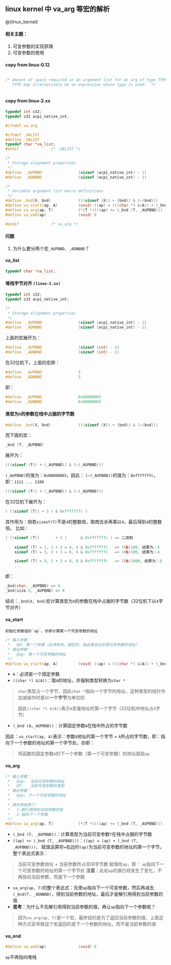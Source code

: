 linux kernel 中 va_arg 等宏的解析
---
@(linux_kernel)

#### 相关主题：
1. 可变参数的实现原理
2. 可变参数的使用


#### copy from linux-0.12
```c++

/* Amount of space required in an argument list for an arg of type TYPE.
   TYPE may alternatively be an expression whose type is used.  */
   
```

#### copy from linux-2.xx
```c++
typedef int s32;
typedef s32 acpi_native_int;

#ifndef va_arg

#ifndef _VALIST
#define _VALIST
typedef char *va_list;
#endif				/* _VALIST */

/*
 * Storage alignment properties
 */
#define  _AUPBND                (sizeof (acpi_native_int) - 1)
#define  _ADNBND                (sizeof (acpi_native_int) - 1)

/*
 * Variable argument list macro definitions
 */
#define _bnd(X, bnd)            (((sizeof (X)) + (bnd)) & (~(bnd)))
#define va_start(ap, A)         (void) ((ap) = (((char *) &(A)) + (_bnd (A,_AUPBND))))
#define va_arg(ap, T)           (*(T *)(((ap) += (_bnd (T, _AUPBND))) - (_bnd (T,_ADNBND))))
#define va_end(ap)              (void) 0

#endif				/* va_arg */
```

#### 问题
1. 为什么要分两个宏`_AUPBND`、`_ADNBND`？

#### va_list
```c++
typedef char *va_list;
```

#### 堆栈字节对齐  `(linux-2.xx)`
```c++
typedef int s32;
typedef s32 acpi_native_int;

/*
 * Storage alignment properties
 */
#define  _AUPBND                (sizeof (acpi_native_int) - 1)
#define  _ADNBND                (sizeof (acpi_native_int) - 1)
```
上面的宏展开为：
```c++
#define  _AUPBND                (sizeof (int) - 1)
#define  _ADNBND                (sizeof (int) - 1)
```
在32位机下，上面的宏即：
```c++
#define  _AUPBND                3
#define  _ADNBND                3
```
即：
```c++
#define  _AUPBND                0x00000003
#define  _ADNBND                0x00000003
```

#### 类型为`X`的参数在栈中占据的字节数
```c++
#define _bnd(X, bnd)            (((sizeof (X)) + (bnd)) & (~(bnd)))
```

而下面的宏：
```c++
_bnd (T, _AUPBND)
```
展开为：
```c++
(((sizeof (T)) + (_AUPBND)) & (~(_AUPBND)))
```
`(_AUPBND)`的值为：`0x00000003`，因此：
 `(~(_AUPBND))`的值为：`0xfffffffc`，即：`1111 ... 1100`

```c++
(((sizeof (T)) + (_AUPBND)) & (~(_AUPBND)))
```
在32位机下展开为：
```c++
( ((sizeof (T)) + 3 ) & 0xfffffffc )
```
其作用为：倘若`sizeof(T)`不是`4`的整数倍，取商去余再乘以`4`，最后得到`4`的整数倍。
比如：
```c++
( ((sizeof (T))       + 3 )      & 0xfffffffc ) => 二进制
            
    sizeof (T) = 1, 1 + 3 = 4, 4 & 0xfffffffc   => (0b)100, 结果为：4
    sizeof (T) = 3, 3 + 3 = 6, 6 & 0xfffffffc   => (0b)100, 结果为：4

	sizeof (T) = 5, 5 + 3 = 8, 8 & 0xfffffffc   => (0b)1000, 结果为：8
	...
```
即：
```c++
_bnd(char, _AUPBND) => 4
_bnd(size.5, _AUPBND) => 8
```
结论：`_bnd(X, bnd)`宏计算类型为`X`的参数在栈中占据的字节数（32位机下以`4`字节对齐）


#### va_start
	初始化参数指针`ap`，亦即计算第一个可变参数的地址
```c++
/* 输入参数：
 *   @A: 第一个参数（必须有的、固定的、由此推导出后面可变参数的地址）
 * 输出参数：
 *   @ap: 第一个可变参数的地址
 */
#define va_start(ap, A)         (void) ((ap) = (((char *) &(A)) + (_bnd (A,_AUPBND))))
```
- `A`：必须是一个固定参数
- `((char *) &(A))`：取`A`的地址，并强制类型转换为`char *`
>  `char`类型占一个字节，因此`char *`指向一个字节的地址，这种类型的指针作加减操作时是以**一个字节**为单位的
>  
>  因此`((char *) &(A))`表示`A`变量地址的第一个字节（32位机中地址占`4`字节）

- `(_bnd (A,_AUPBND))`：计算固定参数`A`在栈中所占的字节数

因此：`va_start(ap, A)`表示：参数`A`地址的第一个字节 + `A`所占的字节数，即：指向下一个参数的地址的第一个字节处，亦即：
> 将函数的固定参数`A`的下一个参数（第一个可变参数）的地址赋给`ap`

#### va_arg
```c++
/* 输入参数：
 *   @ap:  当前可变参数的地址
 *   @T:   当前可变参数的类型
 * 输出参数：
 *   @ap: 下一个可变参数的地址
 *
 * 其作用有两个：
 *   1.解引用得到当前参数的值
 *   2.指向下一个参数
 */
#define va_arg(ap, T)           (*(T *)(((ap) += (_bnd (T, _AUPBND))) - (_bnd (T,_ADNBND))))
```
- `(_bnd (T, _AUPBND))`：计算类型为当前可变参数`T`在栈中占据的字节数
- `((ap) += (_bnd (T, _AUPBND)))`：`((ap) = (ap) + (_bnd (T, _AUPBND)))`，
  赋值运算符`=`右边的`(ap)`为当前可变参数的地址的第一个字节，整个表达式表示：
> 当前可变参数地址 + 当前参数所占空间字节数 赋值给`ap`，即：
> `ap`指向下一个可变参数的地址的第一个字节处
> **注意**：此处`ap`的值已经发生了变化，不再指向当前参数，而是下一个参数

- `va_arg(ap, T)`的整个表达式：先使`ap`指向下一个可变参数，然后再减去`(_bnd(T, _ADNBND)`，得到当前参数的地址，最后才是解引用得到当前参数的值
- **思考**：为什么不先解引用得到当前参数的值，再让`ap`指向下一个参数呢？
> 因为`va_arg(ap, T)`是一个宏，最终目的是为了返回当前参数的值，上面这种方式会导致这个宏返回的是下一个参数的地址，而不是当前参数的值


#### va_end
```c++
#define va_end(ap)              (void) 0
```
`ap`不再指向堆栈
